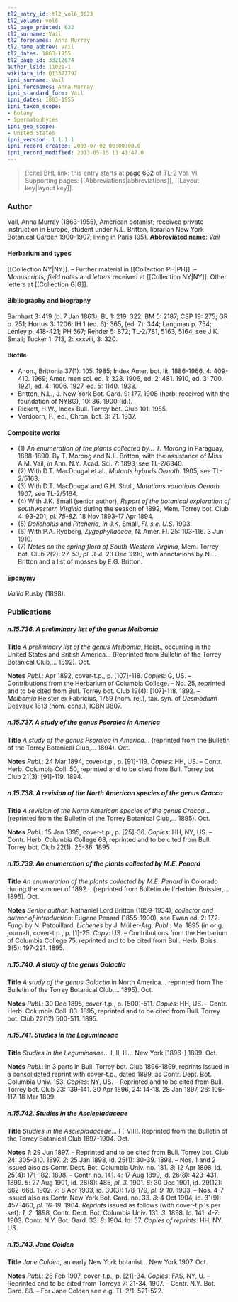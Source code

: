 ```yaml
---
tl2_entry_id: tl2_vol6_0623
tl2_volume: vol6
tl2_page_printed: 632
tl2_surname: Vail
tl2_forenames: Anna Murray
tl2_name_abbrev: Vail
tl2_dates: 1863-1955
tl2_page_id: 33212674
author_lsid: 11021-1
wikidata_id: Q13377797
ipni_surname: Vail
ipni_forenames: Anna Murray
ipni_standard_form: Vail
ipni_dates: 1863-1955
ipni_taxon_scope: 
- Botany
- Spermatophytes
ipni_geo_scope: 
- United States
ipni_version: 1.1.1.1
ipni_record_created: 2003-07-02 00:00:00.0
ipni_record_modified: 2013-05-15 11:41:47.0
---
```



> [!cite] BHL link: this entry starts at [page 632](https://www.biodiversitylibrary.org/page/33212674) of TL-2 Vol. VI.
> Supporting pages: [[Abbreviations|abbreviations]], [[Layout key|layout key]].

### Author

Vail, Anna Murray (1863-1955), American botanist; received private instruction in Europe, student under N.L. Britton, librarian New York Botanical Garden 1900-1907; living in Paris 1951. 
**Abbreviated name**: *Vail*

#### Herbarium and types

[[Collection NY|NY]]. – Further material in [[Collection PH|PH]]. – *Manuscripts, field notes* and *letters* received at [[Collection NY|NY]]. Other letters at [[Collection G|G]].

#### Bibliography and biography

Barnhart 3: 419 (b. 7 Jan 1863); BL 1: 219, 322; BM 5: 2187; CSP 19: 275; GR p. 251; Hortus 3: 1206; IH 1 (ed. 6): 365, (ed. 7): 344; Langman p. 754; Lenley p. 418-421; PH 567; Rehder 5: 872; TL-2/781, 5163, 5164, see J.K. Small; Tucker 1: 713, 2: xxxviii, 3: 320.

#### Biofile

- Anon., Brittonia 37(1): 105. 1985; Index Amer. bot. lit. 1886-1966. 4: 409-410. 1969; Amer. men sci. ed. 1: 328. 1906, ed. 2: 481. 1910, ed. 3: 700. 1921, ed. 4: 1006. 1927, ed. 5: 1140. 1933.
- Britton, N.L., J. New York Bot. Gard. 9: 177. 1908 (herb. received with the foundation of NYBG), 10: 36. 1900 (id.).
- Rickett, H.W., Index Bull. Torrey bot. Club 101. 1955.
- Verdoorn, F., ed., Chron. bot. 3: 21. 1937.

#### Composite works

- (1) *An enumeration of the plants collected by... T. Morong* in Paraguay, 1888-1890. By T. Morong and N.L. Britton, with the assistance of Miss A.M. Vail, *in* Ann. N.Y. Acad. Sci. 7: 1893, see TL-2/6340.
- (2) With D.T. MacDougal et al., *Mutants hybrids Oenoth*. 1905, see TL-2/5163.
- (3) With D.T. MacDougal and G.H. Shull, *Mutations variations Oenoth*. 1907, see TL-2/5164.
- (4) With J.K. Small (senior author), *Report of the botanical exploration of southwestern Virginia* during the season of 1892, Mem. Torrey bot. Club 4: 93-201, *pl. 75-82.* 18 Nov 1893-17 Apr 1894.
- (5) *Dolicholus* and *Pitcheria, in* J.K. Small, *Fl. s.e. U.S.* 1903.
- (6) With P.A. Rydberg, Z*ygophyllaceae*, N. Amer. Fl. 25: 103-116. 3 Jun 1910.
- (7) *Notes on the spring flora of South-Western Virginia*, Mem. Torrey bot. Club 2(2): 27-53, *pl. 3-4.* 23 Dec 1890, with annotations by N.L. Britton and a list of mosses by E.G. Britton.

#### Eponymy

*Vailia* Rusby (1898).

### Publications

##### n.15.736. A preliminary list of the genus Meibomia

**Title**
*A preliminary list of the genus Meibomia*, Heist., occurring in the United States and British America... (Reprinted from Bulletin of the Torrey Botanical Club,... 1892). Oct.

**Notes**
*Publ*.: Apr 1892, cover-t.p., p. \[107\]-118. *Copies*: G, US. – Contributions from the Herbarium of Columbia College. – No. 25, reprinted and to be cited from Bull. Torrey bot. Club 19(4): \[107\]-118. 1892. – *Meibomia* Heister ex Fabricius, 1759 (nom. rej.), tax. syn. of *Desmodium* Desvaux 1813 (nom. cons.), ICBN 3807.

##### n.15.737. A study of the genus Psoralea in America

**Title**
*A study of the genus Psoralea in America*... (reprinted from the Bulletin of the Torrey Botanical Club,... 1894). Oct.

**Notes**
*Publ*.: 24 Mar 1894, cover-t.p., p. \[91\]-119. *Copies*: HH, US. – Contr. Herb. Columbia Coll. 50, reprinted and to be cited from Bull. Torrey bot. Club 21(3): \[91\]-119. 1894.

##### n.15.738. A revision of the North American species of the genus Cracca

**Title**
*A revision of the North American species of the genus Cracca*... (reprinted from the Bulletin of the Torrey Botanical Club,... 1895). Oct.

**Notes**
*Publ*.: 15 Jan 1895, cover-t.p., p. \[25\]-36. *Copies*: HH, NY, US. – Contr. Herb. Columbia College 68, reprinted and to be cited from Bull. Torrey bot. Club 22(1): 25-36. 1895.

##### n.15.739. An enumeration of the plants collected by M.E. Penard

**Title**
*An enumeration of the plants collected by M.E. Penard* in Colorado during the summer of 1892... (reprinted from Bulletin de l'Herbier Boissier,... 1895). Oct.

**Notes**
*Senior author*: Nathaniel Lord Britton (1859-1934); *collector and author of introduction*: Eugene Penard (1855-1900), see Ewan ed. 2: 172. *Fungi* by N. Patouillard. *Lichenes* by J. Müller-Arg.
*Publ*.: Mai 1895 (in orig. journal), cover-t.p., p. \[1\]-25. *Copy*: US. – Contributions from the Herbarium of Columbia College 75, reprinted and to be cited from Bull. Herb. Boiss. 3(5): 197-221. 1895.

##### n.15.740. A study of the genus Galactia

**Title**
*A study of the genus Galactia* in North America... reprinted from The Bulletin of the Torrey Botanical Club,... 1895). Oct.

**Notes**
*Publ*.: 30 Dec 1895, cover-t.p., p. \[500\]-511. *Copies*: HH, US. – Contr. Herb. Columbia Coll. 83. 1895, reprinted and to be cited from Bull. Torrey bot. Club 22(12) 500-511. 1895.

##### n.15.741. Studies in the Leguminosae

**Title**
*Studies in the Leguminosae*... I, II, III... New York \[1896-\] 1899. Oct.

**Notes**
*Publ*.: in 3 parts in Bull. Torrey bot. Club 1896-1899, reprints issued in a consolidated reprint with cover-t.p., dated 1899, as Contr. Dept. Bot. Columbia Univ. 153. *Copies*: NY, US. – Reprinted and to be cited from Bull. Torrey bot. Club 23: 139-141. 30 Apr 1896, 24: 14-18. 28 Jan 1897, 26: 106-117. 18 Mar 1899.

##### n.15.742. Studies in the Asclepiadaceae

**Title**
*Studies in the Asclepiadaceae*... I \[-VIII\]. Reprinted from the Bulletin of the Torrey Botanical Club 1897-1904. Oct.

**Notes**
*1*: 29 Jun 1897. – Reprinted and to be cited from Bull. Torrey bot. Club 24: 305-310. 1897.
*2*: 25 Jan 1898, id. 25(1): 30-39. 1898. – Nos. 1 and 2 issued also as Contr. Dept. Bot. Columbia Univ. no. 131.
*3*: 12 Apr 1898, id. 25(4): 171-182. 1898. – Contr. no. 141.
*4*: 17 Aug 1899, id. 26(8): 423-431. 1899.
*5*: 27 Aug 1901, id. 28(8): 485, *pl. 3.* 1901.
*6*: 30 Dec 1901, id. 29(12): 662-668. 1902.
*7*: 8 Apr 1903, id. 30(3): 178-179, *pl. 9-10.* 1903. – Nos. 4-7 issued also as Contr. New York Bot. Gard. no. 33.
*8*: 4 Oct 1904, id. 31(9): 457-460, *pl. 16-19.* 1904.
*Reprints* issued as follows (with cover-t.p.'s per set):
*1, 2*: 1898, Contr. Dept. Bot. Columbia Univ. 131.
*3*: 1898. Id. 141.
*4-7*: 1903. Contr. N.Y. Bot. Gard. 33.
*8*: 1904. Id. 57.
*Copies of reprints*: HH, NY, US.

##### n.15.743. Jane Colden

**Title**
*Jane Colden*, an early New York botanist... New York 1907. Oct.

**Notes**
*Publ*.: 28 Feb 1907, cover-t.p., p. \[21\]-34. *Copies*: FAS, NY, U. – Reprinted and to be cited from Torreya 7: 21-34. 1907. – Contr. N.Y. Bot. Gard. 88. – For Jane Colden see e.g. TL-2/1: 521-522.

